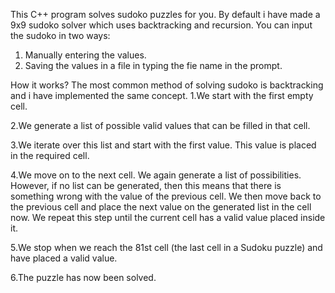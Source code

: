 This C++ program solves sudoko puzzles for you. By default i have made a 9x9 sudoko solver which uses backtracking and recursion.
You can input the sudoko in two ways:
 1. Manually entering the values.
 2. Saving the values in a file in typing the fie name in the prompt.
 
How it works?
The most common method of solving sudoko is backtracking and i have implemented the same concept.
 1.We start with the first empty cell.
 
 2.We generate a list of possible valid values that can be filled in that cell.
 
 3.We iterate over this list and start with the first value. This value is placed in the required cell.
 
 4.We move on to the next cell. We again generate a list of possibilities. However, if no list can be generated, then this means that        there is something wrong with the value of the previous cell. We then move back to the previous cell and place the next value on the      generated list in the cell now. We repeat this step until the current cell has a valid value placed inside it.
 
 5.We stop when we reach the 81st cell (the last cell in a Sudoku puzzle) and have placed a valid value.
 
 6.The puzzle has now been solved.
 
